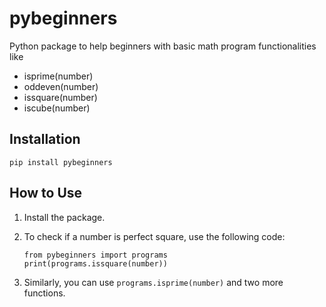 # pybeginners

Python package to help beginners with basic math program functionalities like

* isprime(number)
* oddeven(number)
* issquare(number)
* iscube(number)

## Installation

`pip install pybeginners`

## How to Use

1. Install the package.
2. To check if a number is perfect square, use the following code:

	```
	from pybeginners import programs
	print(programs.issquare(number))
	```
3. Similarly, you can use `programs.isprime(number)` and two more functions.

